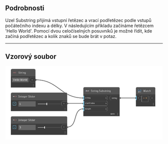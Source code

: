 ## Podrobnosti
Uzel Substring přijímá vstupní řetězec a vrací podřetězec podle vstupů počátečního indexu a délky. V následujícím příkladu začínáme řetězcem 'Hello World'. Pomocí dvou celočíselných posuvníků je možné řídit, kde začíná podřetězec a kolik znaků se bude brát v potaz.
___
## Vzorový soubor

![Substring](./DSCore.String.Substring_img.jpg)

